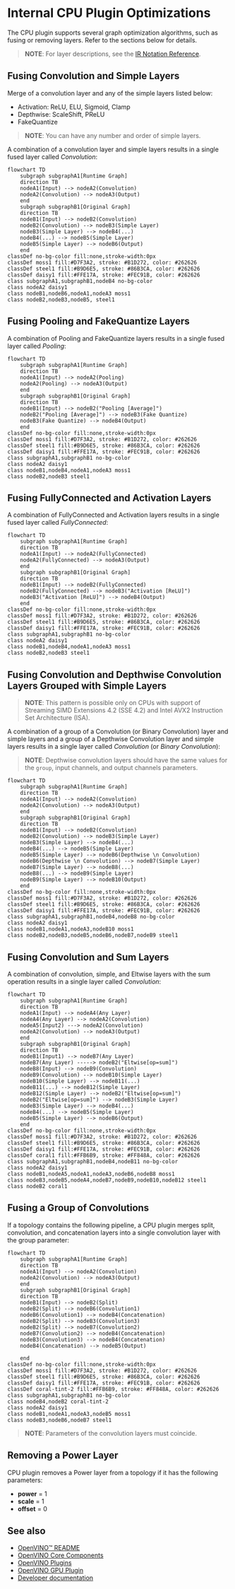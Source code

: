 # Internal CPU Plugin Optimizations

The CPU plugin supports several graph optimization algorithms, such as fusing or removing layers.
Refer to the sections below for details.

> **NOTE**: For layer descriptions, see the [IR Notation Reference](https://docs.openvino.ai/latest/openvino_docs_ops_opset.html).


## Fusing Convolution and Simple Layers

Merge of a convolution layer and any of the simple layers listed below:
- Activation: ReLU, ELU, Sigmoid, Clamp
- Depthwise: ScaleShift, PReLU
- FakeQuantize

> **NOTE**: You can have any number and order of simple layers.

A combination of a convolution layer and simple layers results in a single fused layer called 
*Convolution*:

```mermaid
flowchart TD
    subgraph subgraphA1[Runtime Graph]
    direction TB
    nodeA1(Input) --> nodeA2(Convolution)
    nodeA2(Convolution) --> nodeA3(Output)
    end
    subgraph subgraphB1[Original Graph]
    direction TB
    nodeB1(Input) --> nodeB2(Convolution)
    nodeB2(Convolution) --> nodeB3(Simple Layer)
    nodeB3(Simple Layer) --> nodeB4(...)
    nodeB4(...) --> nodeB5(Simple Layer)
    nodeB5(Simple Layer) --> nodeB6(Output)
    end
classDef no-bg-color fill:none,stroke-width:0px
classDef moss1 fill:#D7F3A2, stroke: #B1D272, color: #262626
classDef steel1 fill:#B9D6E5, stroke: #86B3CA, color: #262626
classDef daisy1 fill:#FFE17A, stroke: #FEC91B, color: #262626
class subgraphA1,subgraphB1,nodeB4 no-bg-color
class nodeA2 daisy1
class nodeB1,nodeB6,nodeA1,nodeA3 moss1
class nodeB2,nodeB3,nodeB5, steel1
```

## Fusing Pooling and FakeQuantize Layers

A combination of Pooling and FakeQuantize layers results in a single fused layer called *Pooling*:  

```mermaid
flowchart TD
    subgraph subgraphA1[Runtime Graph]
    direction TB
    nodeA1(Input) --> nodeA2(Pooling)
    nodeA2(Pooling) --> nodeA3(Output)
    end
    subgraph subgraphB1[Original Graph]
    direction TB
    nodeB1(Input) --> nodeB2("Pooling [Average]")
    nodeB2("Pooling [Average]") --> nodeB3(Fake Quantize)
    nodeB3(Fake Quantize) --> nodeB4(Output)
    end
classDef no-bg-color fill:none,stroke-width:0px
classDef moss1 fill:#D7F3A2, stroke: #B1D272, color: #262626
classDef steel1 fill:#B9D6E5, stroke: #86B3CA, color: #262626
classDef daisy1 fill:#FFE17A, stroke: #FEC91B, color: #262626
class subgraphA1,subgraphB1 no-bg-color
class nodeA2 daisy1
class nodeB1,nodeB4,nodeA1,nodeA3 moss1
class nodeB2,nodeB3 steel1
```
## Fusing FullyConnected and Activation Layers

A combination of FullyConnected and Activation layers results in a single fused layer called 
*FullyConnected*:

```mermaid
flowchart TD
    subgraph subgraphA1[Runtime Graph]
    direction TB
    nodeA1(Input) --> nodeA2(FullyConnected)
    nodeA2(FullyConnected) --> nodeA3(Output)
    end
    subgraph subgraphB1[Original Graph]
    direction TB
    nodeB1(Input) --> nodeB2(FullyConnected)
    nodeB2(FullyConnected) --> nodeB3("Activation [ReLU]")
    nodeB3("Activation [ReLU]") --> nodeB4(Output)
    end
classDef no-bg-color fill:none,stroke-width:0px
classDef moss1 fill:#D7F3A2, stroke: #B1D272, color: #262626
classDef steel1 fill:#B9D6E5, stroke: #86B3CA, color: #262626
classDef daisy1 fill:#FFE17A, stroke: #FEC91B, color: #262626
class subgraphA1,subgraphB1 no-bg-color
class nodeA2 daisy1
class nodeB1,nodeB4,nodeA1,nodeA3 moss1
class nodeB2,nodeB3 steel1
```
## Fusing Convolution and Depthwise Convolution Layers Grouped with Simple Layers

> **NOTE**: This pattern is possible only on CPUs with support of Streaming SIMD Extensions 4.2 
> (SSE 4.2) and Intel AVX2 Instruction Set Architecture (ISA).

A combination of a group of a Convolution (or Binary Convolution) layer and simple layers and a group of a Depthwise Convolution
layer and simple layers results in a single layer called *Convolution* (or *Binary Convolution*):
> **NOTE**: Depthwise convolution layers should have the same values for the `group`, input channels, and output channels parameters.

```mermaid
flowchart TD
    subgraph subgraphA1[Runtime Graph]
    direction TB
    nodeA1(Input) --> nodeA2(Convolution)
    nodeA2(Convolution) --> nodeA3(Output)
    end
    subgraph subgraphB1[Original Graph]
    direction TB
    nodeB1(Input) --> nodeB2(Convolution)
    nodeB2(Convolution) --> nodeB3(Simple Layer)
    nodeB3(Simple Layer) --> nodeB4(...)
    nodeB4(...) --> nodeB5(Simple Layer)
    nodeB5(Simple Layer) --> nodeB6(Depthwise \n Convolution)
    nodeB6(Depthwise \n Convolution) --> nodeB7(Simple Layer)
    nodeB7(Simple Layer) --> nodeB8(...)
    nodeB8(...) --> nodeB9(Simple Layer)
    nodeB9(Simple Layer) --> nodeB10(Output)
    end
classDef no-bg-color fill:none,stroke-width:0px
classDef moss1 fill:#D7F3A2, stroke: #B1D272, color: #262626
classDef steel1 fill:#B9D6E5, stroke: #86B3CA, color: #262626
classDef daisy1 fill:#FFE17A, stroke: #FEC91B, color: #262626
class subgraphA1,subgraphB1,nodeB4,nodeB8 no-bg-color
class nodeA2 daisy1
class nodeB1,nodeA1,nodeA3,nodeB10 moss1
class nodeB2,nodeB3,nodeB5,nodeB6,nodeB7,nodeB9 steel1
```
## Fusing Convolution and Sum Layers

A combination of convolution, simple, and Eltwise layers with the sum operation results in a single layer called *Convolution*:  

```mermaid
flowchart TD
    subgraph subgraphA1[Runtime Graph]
    direction TB
    nodeA1(Input) --> nodeA4(Any Layer)
    nodeA4(Any Layer) --> nodeA2(Convolution)
    nodeA5(Input2) ---> nodeA2(Convolution)
    nodeA2(Convolution) --> nodeA3(Output)
    end
    subgraph subgraphB1[Original Graph]
    direction TB
    nodeB1(Input1) --> nodeB7(Any Layer)
    nodeB7(Any Layer) -----> nodeB2("Eltwise[op=sum]")
    nodeB8(Input) --> nodeB9(Convolution)
    nodeB9(Convolution) --> nodeB10(Simple Layer)
    nodeB10(Simple Layer) --> nodeB11(...)
    nodeB11(...) --> nodeB12(Simple Layer)
    nodeB12(Simple Layer) --> nodeB2("Eltwise[op=sum]")
    nodeB2("Eltwise[op=sum]") --> nodeB3(Simple Layer)
    nodeB3(Simple Layer) --> nodeB4(...)
    nodeB4(...) --> nodeB5(Simple Layer)
    nodeB5(Simple Layer) --> nodeB6(Output)
    end
classDef no-bg-color fill:none,stroke-width:0px
classDef moss1 fill:#D7F3A2, stroke: #B1D272, color: #262626
classDef steel1 fill:#B9D6E5, stroke: #86B3CA, color: #262626
classDef daisy1 fill:#FFE17A, stroke: #FEC91B, color: #262626
classDef coral1 fill:#FFB6B9, stroke: #FF848A, color: #262626
class subgraphA1,subgraphB1,nodeB4,nodeB11 no-bg-color
class nodeA2 daisy1
class nodeB1,nodeA5,nodeA1,nodeA3,nodeB6,nodeB8 moss1
class nodeB3,nodeB5,nodeA4,nodeB7,nodeB9,nodeB10,nodeB12 steel1
class nodeB2 coral1
```
## Fusing a Group of Convolutions

If a topology contains the following pipeline, a CPU plugin merges split, convolution, and concatenation layers into a single convolution layer with the group parameter:   

```mermaid
flowchart TD
    subgraph subgraphA1[Runtime Graph]
    direction TB
    nodeA1(Input) --> nodeA2(Convolution)
    nodeA2(Convolution) --> nodeA3(Output)
    end
    subgraph subgraphB1[Original Graph]
    direction TB
    nodeB1(Input) --> nodeB2(Split)
    nodeB2(Split) --> nodeB6(Convolution1)
    nodeB6(Convolution1) --> nodeB4(Concatenation)
    nodeB2(Split) --> nodeB3(Convolution3)
    nodeB2(Split) --> nodeB7(Convolution2)
    nodeB7(Convolution2) --> nodeB4(Concatenation)
    nodeB3(Convolution3) --> nodeB4(Concatenation)
    nodeB4(Concatenation) --> nodeB5(Output)

    end
classDef no-bg-color fill:none,stroke-width:0px
classDef moss1 fill:#D7F3A2, stroke: #B1D272, color: #262626
classDef steel1 fill:#B9D6E5, stroke: #86B3CA, color: #262626
classDef daisy1 fill:#FFE17A, stroke: #FEC91B, color: #262626
classDef coral-tint-2 fill:#FFB6B9, stroke: #FF848A, color: #262626
class subgraphA1,subgraphB1 no-bg-color
class nodeB4,nodeB2 coral-tint-2
class nodeA2 daisy1
class nodeB1,nodeA1,nodeA3,nodeB5 moss1
class nodeB3,nodeB6,nodeB7 steel1
```
> **NOTE**: Parameters of the convolution layers must coincide.


## Removing a Power Layer

CPU plugin removes a Power layer from a topology if it has the following parameters:
  - <b>power</b> = 1
  - <b>scale</b> = 1
  - <b>offset</b> = 0

## See also
 * [OpenVINO™ README](../../../../README.md)
 * [OpenVINO Core Components](../../../README.md)
 * [OpenVINO Plugins](../../README.md)
 * [OpenVINO GPU Plugin](../README.md)
 * [Developer documentation](../../../../docs/dev/index.md)